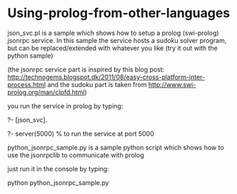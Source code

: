 Using-prolog-from-other-languages
=================================
json_svc.pl
is a sample which shows how to setup a prolog (swi-prolog) jsonrpc service.
In this sample the service hosts a sudoku solver program, but can be replaced/extended with whatever you like (try it out with the python sample)

(the jsonrpc service part is inspired by this blog post: http://technogems.blogspot.dk/2011/08/easy-cross-platform-inter-process.html and the sudoku part is taken from http://www.swi-prolog.org/man/clpfd.html)

you run the service in prolog by typing:

?- [json_svc].

?- server(5000) % to run the service at port 5000


python_jsonrpc_sample.py
is a sample python script which shows how to use the jsonrpclib to communicate with prolog

just run it in the console by typing:

python python_jsonrpc_sample.py
